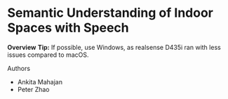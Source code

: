 # Semantic Understanding of Indoor Spaces with Speech
**Overview**
**Tip:** If possible, use Windows, as realsense D435i ran with less issues compared to macOS.

Authors
- Ankita Mahajan
- Peter Zhao

